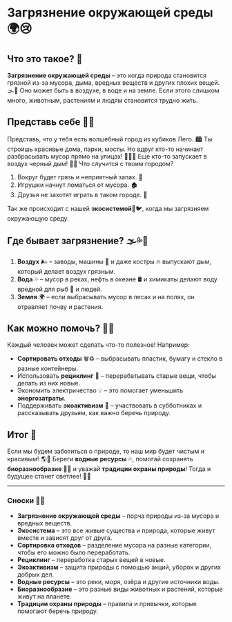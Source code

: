 # Загрязнение окружающей среды 🌍😢

## Что это такое? 🤔

**Загрязнение окружающей среды** – это когда природа становится грязной из-за мусора, дыма, вредных веществ и других плохих вещей. 🌫️🚯 Оно может быть в воздухе, в воде и на земле. Если этого слишком много, животным, растениям и людям становится трудно жить.

## Представь себе 🏡🚀

Представь, что у тебя есть волшебный город из кубиков Лего. 🏙️ Ты строишь красивые дома, парки, мосты. Но вдруг кто-то начинает разбрасывать мусор прямо на улицах! 🍟🥤💨 Еще кто-то запускает в воздух черный дым! 😵‍💫 Что случится с твоим городом?

1. Вокруг будет грязь и неприятный запах. 🤢
2. Игрушки начнут ломаться от мусора. 🏚️
3. Друзья не захотят играть в таком городе. 🥺

Так же происходит с нашей **экосистемой**🌱🐦, когда мы загрязняем окружающую среду.

## Где бывает загрязнение? 🌫️💦🌿

1. **Воздух** 🌬️ – заводы, машины 🚗 и даже костры 🔥 выпускают дым, который делает воздух грязным.
2. **Вода** 💦 – мусор в реках, нефть в океане 🛢️ и химикаты делают воду вредной для рыб 🐠 и людей.
3. **Земля** 🌍 – если выбрасывать мусор в лесах и на полях, он отравляет почву и растения.

## Как можно помочь? 🤗💚

Каждый человек может сделать что-то полезное! Например:

- **Сортировать отходы** 🗑️♻️ – выбрасывать пластик, бумагу и стекло в разные контейнеры.
- Использовать **рециклинг** 🔄 – перерабатывать старые вещи, чтобы делать из них новые.
- Экономить электричество 💡 – это помогает уменьшить **энергозатраты**.
- Поддерживать **экоактивизм** 🌿 – участвовать в субботниках и рассказывать друзьям, как важно беречь природу.

## Итог 🎯

Если мы будем заботиться о природе, то наш мир будет чистым и красивым! 🌎💚 Береги **водные ресурсы** 💦, помогай сохранять **биоразнообразие** 🐼🌳 и уважай **традиции охраны природы**! Тогда и будущее станет светлее! 🌟😊

---

### Сноски 🧐📖

- **Загрязнение окружающей среды** – порча природы из-за мусора и вредных веществ.
- **Экосистема** – это все живые существа и природа, которые живут вместе и зависят друг от друга.
- **Сортировка отходов** – разделение мусора на разные категории, чтобы его можно было переработать.
- **Рециклинг** – переработка старых вещей в новые.
- **Экоактивизм** – защита природы с помощью акций, уборок и других добрых дел.
- **Водные ресурсы** – это реки, моря, озёра и другие источники воды.
- **Биоразнообразие** – это разные виды животных и растений, которые живут на планете.
- **Традиции охраны природы** – правила и привычки, которые помогают беречь природу.


